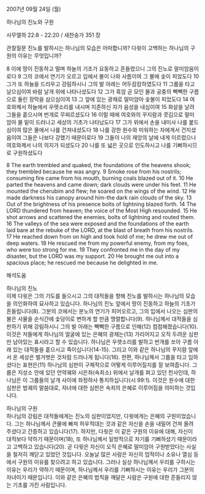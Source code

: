 2007년 09월 24일 (월)

하나님의 진노와 구원



사무엘하 22:8 - 22:20 / 새찬송가 351 장


관찰질문
진노를 발하시는 하나님의 모습은 어떠합니까? 
다윗이 고백하는 하나님의 구원의 이유는 무엇입니까? 

8 이에 땅이 진동하고 떨며 하늘의 기초가 요동하고 흔들렸으니 그의 진노로 말미암음이로다 9 그의 코에서 연기가 오르고 입에서 불이 나와 사름이여 그 불에 숯이 피었도다 10 그가 또 하늘을 드리우고 강림하시니 그의 발 아래는 어두캄캄하였도다 11 그룹을 타고 날으심이여 바람 날개 위에 나타나셨도다 12 그가 흑암 곧 모인 물과 공중의 빽빽한 구름으로 둘린 장막을 삼으심이여 13 그 앞에 있는 광채로 말미암아 숯불이 피었도다 
14 여호와께서 하늘에서 우렛소리를 내시며 지존하신 자가 음성을 내심이여 15 화살을 날려 그들을 흩으시며 번개로 무찌르셨도다 16 이럴 때에 여호와의 꾸지람과 콧김으로 말미암아 물 밑이 드러나고 세상의 기초가 나타났도다 17 그가 위에서 손을 내미사 나를 붙드심이여 많은 물에서 나를 건져내셨도다 18 나를 강한 원수와 미워하는 자에게서 건지셨음이여 그들은 나보다 강했기 때문이로다 19 그들이 나의 재앙의 날에 내게 이르렀으나 여호와께서 나의 의지가 되셨도다 20 나를 또 넓은 곳으로 인도하시고 나를 기뻐하시므로 구원하셨도다  

8 The earth trembled and quaked, the foundations of the heavens shook; they trembled because he was angry. 9 Smoke rose from his nostrils; consuming fire came from his mouth, burning coals blazed out of it. 10 He parted the heavens and came down; dark clouds were under his feet. 
11 He mounted the cherubim and flew; he soared on the wings of the wind. 12 He made darkness his canopy around him-the dark rain clouds of the sky. 13 Out of the brightness of his presence bolts of lightning blazed forth. 14 The LORD thundered from heaven; the voice of the Most High resounded. 15 He shot arrows and scattered the enemies, bolts of lightning and routed them. 16 The valleys of the sea were exposed and the foundations of the earth laid bare at the rebuke of the LORD, at the blast of breath from his nostrils. 17 He reached down from on high and took hold of me; he drew me out of deep waters. 18 He rescued me from my powerful enemy, from my foes, who were too strong for me. 19 They confronted me in the day of my disaster, but the LORD was my support. 
20 He brought me out into a spacious place; he rescued me because he delighted in me.

해석도움





하나님의 진노  
이제 다윗은 그의 기도를 들으시고 그의 대적들을 향해 진노를 발하시는 하나님의 모습을 의인화하여 묘사하고 있습니다. 하나님의 진노 앞에서 땅이 진동하고 하늘의 기초가 흔들립니다(8). 그분의 코에서는 분노의 연기가 피어오르고, 그의 입에서 나오는 심판의 불은 사물을 순식간에 숯덩이로 변하게 할 만큼 맹렬합니다(9). 하나님께서 대적들을 심판하기 위해 강림하시니 그의 발 아래는 빽빽한 구름으로 인해(12) 컴컴해졌습니다(10). 이것은 저들에게 하나님의 얼굴에 있는 은혜의 광채는(13) 가리어지고 오직 두려운 심판만 남아있는 표시라고 할 수 있습니다. 하나님은 우렛소리를 발하고 번개를 쏘아 구름 아래 있는 대적들을 흩으시고 죽이십니다(14-15). 그리고 이와 같은 하나님의 꾸지람 앞에서 온 세상은 벌거벗은 것처럼 드러나게 됩니다(16). 한편, 하나님께서 그룹을 타고 임하셨다는 표현은(11) 하나님의 심판이 구체적으로 어떻게 이루어질지를 잘 보여줍니다. 그룹은 지성소 안에 있던 언약궤와 시은좌(속죄소) 위에서 날개를 펴고 있던 천사인데, 하나님은 이 그룹들의 날개 사이에 좌정하사 통치하십니다(시 99:1). 이것은 원수에 대한 심판은 법궤의 말씀대로, 자녀에 대한 심판은 속죄의 은혜로 이루어짐을 의미하는 것입니다.  

하나님의 구원  
하나님의 강림은 대적들에게는 진노의 심판이었지만, 다윗에게는 은혜의 구원이었습니다. 그는 하나님께서 큰물에 빠져 허우적대는 것과 같은 자신을 손을 내밀어 건져 올려 주셨다고 간증하고 있습니다(17). 하지만, 다윗은 이 같은 구원의 이유에 대해, 자신이 대적보다 약하기 때문이며(18), 또 하나님께서 일방적으로 자기를 기뻐하셨기 때문이라고 고백하고 있습니다(20). 곧 다윗은 자신이 오직 은혜로 말미암아 구원받았다는 사실을 철저히 깨닫고 있었던 것입니다. 오늘날 많은 사람은 자신의 업적이나 소유나 열심 등에서 구원의 이유를 찾으려고 하고 있습니다. 그러나 실상 하나님께서 우리를 구하시는 이유는 우리가 약하기 때문이며, 하나님께서 우리를 기뻐하시는 이유는 우리가 그분의 자녀이기 때문입니다. 이와 같은 은혜의 법칙을 깨달은 사람은 구원에 대한 흔들리지 않는 기초를 가진 사람입니다.